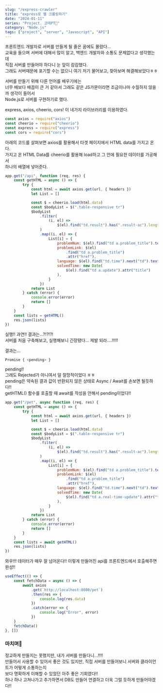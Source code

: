 ```yaml
---
slug: "/express-crawler"
title: "express로 웹 크롤링하기"
date: "2024-01-11"
series: "Project. 코테PT💪"
category: "Node.js"
tags: ["project", "server", "Javascript", "API"]
---
```


프론트엔드 개발자로 서버를 만들게 될 줄은 꿈에도 몰랐다...  
교육을 들으며 서버에 대해서 많이 알고, 백엔드 개발자와 소통도 문제없다고 생각했는데  
직접 서버를 만들어야 하다니 눈 앞이 캄캄했다.  
그래도 서버때문에 포기할 수는 없으니 여기 저기 물어보고, 찾아보며 해결해보았다ㅎㅎ

서버를 만들기 위해 다른 언어를 배우기에는  
너무 배보다 배꼽이 큰 거 같아서 그래도 같은 JS가문이라면 조금이나마 수월하지 않을까 생각이 들어서  
Node.js로 서버를 구현하기로 했다.

express, axios, cheerio, cors! 이 네가지 라이브러리를 이용하였다.

```javascript
const axios = require("axios")
const cheerio = require("cheerio")
const express = require("express")
const cors = require("cors")
```

아래의 코드를 살펴보면 axios를 활용해서 타겟 페이지에서 HTML data를 가지고 온다.  
가지고 온 HTML Data를 cheerio를 활용해 load하고 그 안에 필요한 데이터를 가공해서  
하나의 배열에 넣어준다.

```javascript
app.get("/api", function (req, res) {
    const getHTML = async () => {
        try {
            const html = await axios.get(url, { headers })
            let List = []

            const $ = cheerio.load(html.data)
            const $bodyList = $(".table-responsive tr")
            $bodyList
                .filter(
                    (i, el) =>
                        $(el).find("td.result").has(".result-ac").length > 0
                )
                .map((i, el) => {
                    List[i] = {
                        problemNum: $(el).find("td a.problem_title").text(),
                        problemLink: $(el)
                            .find("td a.problem_title")
                            .attr("href"),
                        language: $(el).find("td.time").next("td").text(),
                        solvedTime: new Date(
                            $(el).find("td a.update").attr("title")
                        ),
                    }
                })
            return List
        } catch (error) {
            console.error(error)
            return []
        }
    }
    const lists = getHTML()
    res.json(lists)
})
```

실행!! 과연!! 결과는...?!?!?!  
서버를 처음 구축해보고, 실행해보니 긴장됐다... 제발 되라....!!!!!

결과는...

```bash
Promise { <pending> }
```

pending!!  
그래도 Rejected가 아니여서 덜 절망적이었다 ㅎㅎ  
pending은 약속된 결과 값이 반환되지 않은 상태로 Async / Await를 손보면 될듯하다!!  
getHTML() 함수를 호출할 때 await를 작성을 안해서 pending이었다!!

```javascript
app.get("/pet", async function (req, res) {
    const getHTML = async () => {
        try {
            const html = await axios.get(url, { headers })
            let List = []

            const $ = cheerio.load(html.data)
            const $bodyList = $(".table-responsive tr")
            $bodyList
                .filter(
                    (i, el) =>
                        $(el).find("td.result").has(".result-ac").length > 0
                )
                .map((i, el) => {
                    List[i] = {
                        problemNum: $(el).find("td a.problem_title").text(),
                        problemLink: $(el)
                            .find("td a.problem_title")
                            .attr("href"),
                        language: $(el).find("td.time").next("td").text(),
                        solvedTime: new Date(
                            $(el).find("td a.real-time-update").attr("title")
                        ),
                    }
                })
            return List
        } catch (error) {
            console.error(error)
            return []
        }
    }
    const lists = await getHTML()
    res.json(lists)
})
```

와우!!! 데이터가 매우 잘 넘어온다!!
이렇게 만들어진 api를 프론트엔드에서 호출해주면 완성!!

```javascript
useEffect(() => {
    const fetchData = async () => {
        await axios
            .get(`http://localhost:8080/pet`)
            .then(res => {
                console.log(res.data)
            })
            .catch(error => {
                console.log("Error", error)
            })
    }
    fetchData()
}, [])
```

### 마치며🎉

정교하게 만들지는 못했지만, 내가 서버를 만들다니...!!!!  
만들어서 사용할 수 있어서 좋은 것도 있지만, 직접 서버를 만들어보니 서버와 클라이언트가 어떻게 소통하는지  
보다 명확하게 이해할 수 있었던 아주 좋은 기회였다!!  
하나 하나 고쳐나가고 추가하면서 DB도 만들어 연결하고 더욱 그럴 듯하게 만들어야겠다!!
